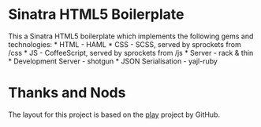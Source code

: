 # Sinatra HTML5 Boilerplate

This a Sinatra HTML5 boilerplate which implements the following gems and technologies:
    * HTML - HAML
    * CSS - SCSS, served by sprockets from /css
    * JS - CoffeeScript, served by sprockets from /js
    * Server - rack & thin
    * Development Server - shotgun
    * JSON Serialisation - yajl-ruby

# Thanks and Nods

The layout for this project is based on the [play](https://github.com/play/play) project by GitHub.

